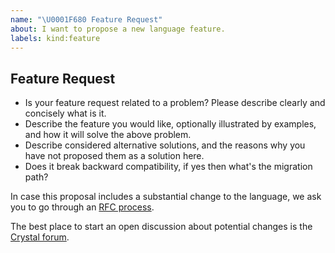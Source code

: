 ```yaml
---
name: "\U0001F680 Feature Request"
about: I want to propose a new language feature.
labels: kind:feature
---
```


## Feature Request

- Is your feature request related to a problem? Please describe clearly and concisely what is it.
- Describe the feature you would like, optionally illustrated by examples, and how it will solve the above problem.
- Describe considered alternative solutions, and the reasons why you have not proposed them as a solution here.
- Does it break backward compatibility, if yes then what's the migration path?

In case this proposal includes a substantial change to the language, we ask you to go through an [RFC process](https://github.com/crystal-lang/rfcs).

The best place to start an open discussion about potential changes is the [Crystal forum](https://forum.crystal-lang.org/c/crystal-contrib/6).

